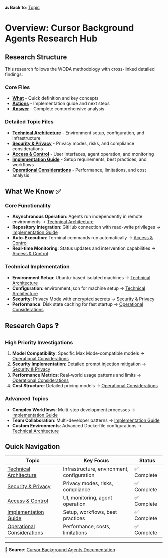 **🔙 Back to**: [Topic](./0_topic.md)

# Overview: Cursor Background Agents Research Hub

## Research Structure

This research follows the WODA methodology with cross-linked detailed findings:

### Core Files
- **[What](./1_what.md)** - Quick definition and key concepts
- **[Actions](./actions.md)** - Implementation guide and next steps  
- **[Answer](./2_answer.md)** - Complete comprehensive analysis

### Detailed Topic Files
- **[Technical Architecture](./technical-architecture.md)** - Environment setup, configuration, and infrastructure
- **[Security & Privacy](./security-privacy.md)** - Privacy modes, risks, and compliance considerations
- **[Access & Control](./access-control.md)** - User interfaces, agent operation, and monitoring
- **[Implementation Guide](./implementation-guide.md)** - Setup requirements, best practices, and workflows
- **[Operational Considerations](./operational-considerations.md)** - Performance, limitations, and cost analysis

## What We Know ✅

### Core Functionality
- **Asynchronous Operation**: Agents run independently in remote environments → [Technical Architecture](./technical-architecture.md#remote-environment)
- **Repository Integration**: GitHub connection with read-write privileges → [Implementation Guide](./implementation-guide.md#github-integration)
- **Auto-Execution**: Terminal commands run automatically → [Access & Control](./access-control.md#agent-operation)
- **Real-time Monitoring**: Status updates and intervention capabilities → [Access & Control](./access-control.md#user-interface)

### Technical Implementation  
- **Environment Setup**: Ubuntu-based isolated machines → [Technical Architecture](./technical-architecture.md#environment-setup)
- **Configuration**: environment.json for machine setup → [Technical Architecture](./technical-architecture.md#configuration)
- **Security**: Privacy Mode with encrypted secrets → [Security & Privacy](./security-privacy.md#privacy-mode)
- **Performance**: Disk state caching for fast startup → [Operational Considerations](./operational-considerations.md#performance)

## Research Gaps ❓

### High Priority Investigations
1. **Model Compatibility**: Specific Max Mode-compatible models → [Operational Considerations](./operational-considerations.md#model-requirements)
2. **Security Implementation**: Detailed prompt injection mitigation → [Security & Privacy](./security-privacy.md#security-considerations)  
3. **Performance Metrics**: Real-world usage patterns and limits → [Operational Considerations](./operational-considerations.md#performance-characteristics)
4. **Cost Structure**: Detailed pricing models → [Operational Considerations](./operational-considerations.md#pricing-structure)

### Advanced Topics
- **Complex Workflows**: Multi-step development processes → [Implementation Guide](./implementation-guide.md#advanced-workflows)
- **Team Collaboration**: Multi-developer patterns → [Implementation Guide](./implementation-guide.md#collaboration-features)
- **Custom Environments**: Advanced Dockerfile configurations → [Technical Architecture](./technical-architecture.md#advanced-configuration)

## Quick Navigation

| Topic | Key Focus | Status |
|-------|-----------|--------|
| [Technical Architecture](./technical-architecture.md) | Infrastructure, environment, configuration | ✅ Complete |
| [Security & Privacy](./security-privacy.md) | Privacy modes, risks, compliance | ✅ Complete |
| [Access & Control](./access-control.md) | UI, monitoring, agent operation | ✅ Complete |
| [Implementation Guide](./implementation-guide.md) | Setup, workflows, best practices | ✅ Complete |
| [Operational Considerations](./operational-considerations.md) | Performance, costs, limitations | ✅ Complete |

---

**🔗 Source**: [Cursor Background Agents Documentation](https://docs.cursor.com/en/background-agent) 